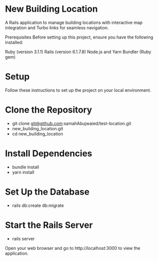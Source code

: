 # New Building Location
A Rails application to manage building locations with interactive map integration and Turbo links for seamless navigation.

Prerequisites
Before setting up this project, ensure you have the following installed:

  Ruby (version 3.1.1)
  Rails (version 6.1.7.8)
  Node.js and Yarn
  Bundler (Ruby gem)

# Setup
  Follow these instructions to set up the project on your local environment.

# Clone the Repository
  * git clone git@github.com:samahAbujwaied/test-location.git
  * new_building_location.git
  * cd new_building_location

# Install Dependencies
  * bundle install
  * yarn install

# Set Up the Database
  * rails db:create db:migrate

# Start the Rails Server
  * rails server

Open your web browser and go to http://localhost:3000 to view the application.


